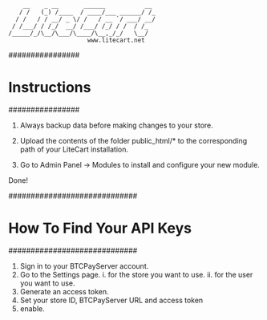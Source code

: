 	    __    _ __       ______           __
	   / /   (_) /____  / ____/___ ______/ /_
	  / /   / / __/ _ \/ /   / __ `/ ___/ __/
	 / /___/ / /_/  __/ /___/ /_/ / /  / /_
	/_____/_/\__/\___/\____/\__,_/_/   \__/
	                      www.litecart.net

################
# Instructions #
################

1. Always backup data before making changes to your store.

2. Upload the contents of the folder public_html/* to the corresponding path of your LiteCart installation.

3. Go to Admin Panel -> Modules to install and configure your new module.

Done!


#############################
# How To Find Your API Keys #
#############################

1. Sign in to your BTCPayServer account.
2. Go to the Settings page.
  i. for the store you want to use.
  ii. for the user you want to use.
3. Generate an access token.
4. Set your store ID, BTCPayServer URL and access token
5. enable.
